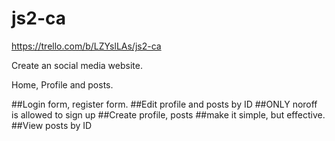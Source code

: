 # js2-ca
https://trello.com/b/LZYslLAs/js2-ca

Create an social media website.

Home, Profile and posts.

##Login form, register form.
##Edit profile and posts by ID
##ONLY noroff is allowed to sign up
##Create profile, posts
##make it simple, but effective.
##View posts by ID


